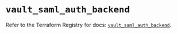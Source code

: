 # `vault_saml_auth_backend`

Refer to the Terraform Registry for docs: [`vault_saml_auth_backend`](https://registry.terraform.io/providers/hashicorp/vault/3.25.0/docs/resources/saml_auth_backend).
